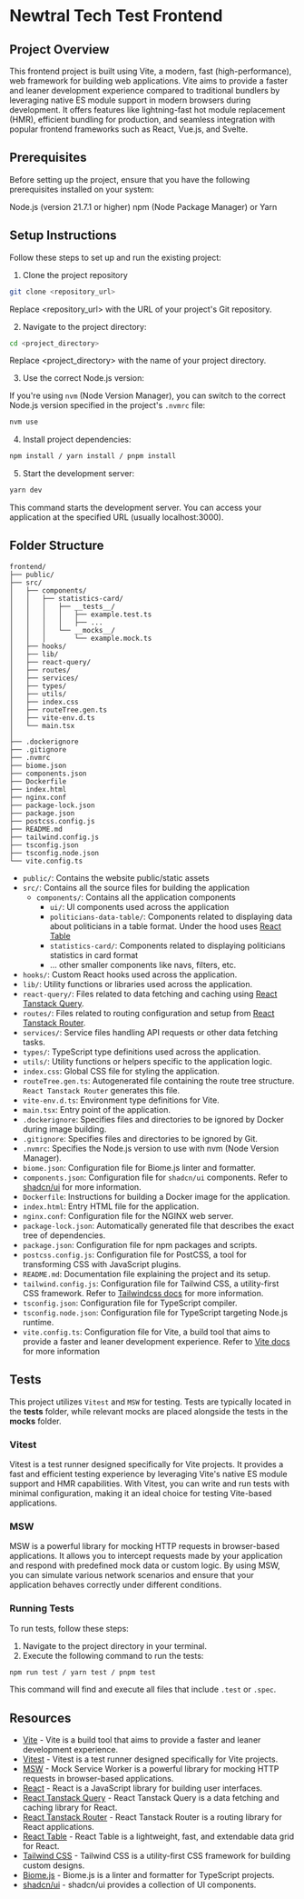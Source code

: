 # Newtral Tech Test Frontend

## Project Overview

This frontend project is built using Vite, a modern, fast (high-performance), web framework for building web applications. Vite aims to provide a faster and leaner development experience compared to traditional bundlers by leveraging native ES module support in modern browsers during development. It offers features like lightning-fast hot module replacement (HMR), efficient bundling for production, and seamless integration with popular frontend frameworks such as React, Vue.js, and Svelte.

## Prerequisites

Before setting up the project, ensure that you have the following prerequisites installed on your system:

Node.js (version 21.7.1 or higher)
npm (Node Package Manager) or Yarn

## Setup Instructions

Follow these steps to set up and run the existing project:

1. Clone the project repository

```bash
git clone <repository_url>
```

Replace <repository_url> with the URL of your project's Git repository.

2. Navigate to the project directory:

```bash
cd <project_directory>
```

Replace <project_directory> with the name of your project directory.

3. Use the correct Node.js version:

If you're using `nvm` (Node Version Manager), you can switch to the correct Node.js version specified in the project's `.nvmrc` file:

```bash
nvm use
```

4. Install project dependencies:

```bash
npm install / yarn install / pnpm install
```

5. Start the development server:

```bash
yarn dev
```

This command starts the development server. You can access your application at the specified URL (usually localhost:3000).

## Folder Structure

```text
frontend/
├── public/
├── src/
│   ├── components/
│   │   ├── statistics-card/
│   │   │   ├── __tests__/
│   │   │   │   ├── example.test.ts
│   │   │   │   ├── ...
│   │   │   └── __mocks__/
│   │   │       └── example.mock.ts
│   ├── hooks/
│   ├── lib/
│   ├── react-query/
│   ├── routes/
│   ├── services/
│   ├── types/
│   ├── utils/
│   ├── index.css
│   ├── routeTree.gen.ts
│   ├── vite-env.d.ts
│   └── main.tsx
│
├── .dockerignore
├── .gitignore
├── .nvmrc
├── biome.json
├── components.json
├── Dockerfile
├── index.html
├── nginx.conf
├── package-lock.json
├── package.json
├── postcss.config.js
├── README.md
├── tailwind.config.js
├── tsconfig.json
├── tsconfig.node.json
└── vite.config.ts
```

- `public/`: Contains the website public/static assets
- `src/`: Contains all the source files for building the application
  - `components/`: Contains all the application components
    - `ui/`: UI components used across the application
    - `politicians-data-table/`: Components related to displaying data about politicians in a table format. Under the hood uses [React Table](https://tanstack.com/table/latest)
    - `statistics-card/`: Components related to displaying politicians statistics in card format
    - ... other smaller components like navs, filters, etc.
- `hooks/`: Custom React hooks used across the application.
- `lib/`: Utility functions or libraries used across the application.
- `react-query/`: Files related to data fetching and caching using [React Tanstack Query](https://tanstack.com/query/latest).
- `routes/`: Files related to routing configuration and setup from [React Tanstack Router](https://tanstack.com/router/latest).
- `services/`: Service files handling API requests or other data fetching tasks.
- `types/`: TypeScript type definitions used across the application.
- `utils/`: Utility functions or helpers specific to the application logic.
- `index.css`: Global CSS file for styling the application.
- `routeTree.gen.ts`: Autogenerated file containing the route tree structure. `React Tanstack Router` generates this file.
- `vite-env.d.ts`: Environment type definitions for Vite.
- `main.tsx`: Entry point of the application.
- `.dockerignore`: Specifies files and directories to be ignored by Docker during image building.
- `.gitignore`: Specifies files and directories to be ignored by Git.
- `.nvmrc`: Specifies the Node.js version to use with nvm (Node Version Manager).
- `biome.json`: Configuration file for Biome.js linter and formatter.
- `components.json`: Configuration file for `shadcn/ui` components. Refer to [shadcn/ui](https://ui.shadcn.com) for more information.
- `Dockerfile`: Instructions for building a Docker image for the application.
- `index.html`: Entry HTML file for the application.
- `nginx.conf`: Configuration file for the NGINX web server.
- `package-lock.json`: Automatically generated file that describes the exact tree of dependencies.
- `package.json`: Configuration file for npm packages and scripts.
- `postcss.config.js`: Configuration file for PostCSS, a tool for transforming CSS with JavaScript plugins.
- `README.md`: Documentation file explaining the project and its setup.
- `tailwind.config.js`: Configuration file for Tailwind CSS, a utility-first CSS framework. Refer to [Tailwindcss docs](https://tailwindcss.com) for more information.
- `tsconfig.json`: Configuration file for TypeScript compiler.
- `tsconfig.node.json`: Configuration file for TypeScript targeting Node.js runtime.
- `vite.config.ts`: Configuration file for Vite, a build tool that aims to provide a faster and leaner development experience. Refer to [Vite docs](https://vitejs.dev) for more information

## Tests

This project utilizes `Vitest` and `MSW` for testing. Tests are typically located in the __tests__ folder, while relevant mocks are placed alongside the tests in the __mocks__ folder.

### Vitest

Vitest is a test runner designed specifically for Vite projects. It provides a fast and efficient testing experience by leveraging Vite's native ES module support and HMR capabilities. With Vitest, you can write and run tests with minimal configuration, making it an ideal choice for testing Vite-based applications.


### MSW

MSW is a powerful library for mocking HTTP requests in browser-based applications. It allows you to intercept requests made by your application and respond with predefined mock data or custom logic. By using MSW, you can simulate various network scenarios and ensure that your application behaves correctly under different conditions.

### Running Tests
To run tests, follow these steps:

1. Navigate to the project directory in your terminal.
2. Execute the following command to run the tests:
```bash
npm run test / yarn test / pnpm test
```
This command will find and execute all files that include `.test` or `.spec`.


## Resources

- [Vite](https://vitejs.dev) - Vite is a build tool that aims to provide a faster and leaner development experience.
- [Vitest](https://vitest.dev) - Vitest is a test runner designed specifically for Vite projects.
- [MSW](https://mswjs.io) - Mock Service Worker is a powerful library for mocking HTTP requests in browser-based applications.
- [React](https://reactjs.org) - React is a JavaScript library for building user interfaces.
- [React Tanstack Query](https://tanstack.com/query/latest) - React Tanstack Query is a data fetching and caching library for React.
- [React Tanstack Router](https://tanstack.com/router/latest) - React Tanstack Router is a routing library for React applications.
- [React Table](https://tanstack.com/table/latest) - React Table is a lightweight, fast, and extendable data grid for React.
- [Tailwind CSS](https://tailwindcss.com) - Tailwind CSS is a utility-first CSS framework for building custom designs.
- [Biome.js](https://biome-js.github.io/biome/) - Biome.js is a linter and formatter for TypeScript projects.
- [shadcn/ui](https://ui.shadcn.com) - shadcn/ui provides a collection of UI components.
